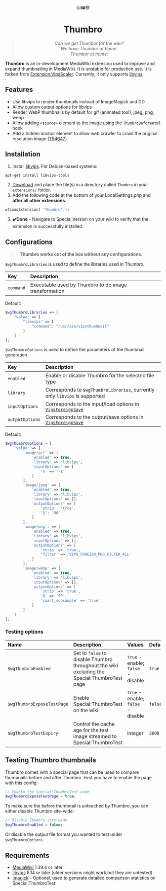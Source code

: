<div align="center">
👍🖼️😎
<h1>Thumbro</h1>
<blockquote><p><i>Can we get Thumbor for the wiki?<br>
We have Thumbor at home.<br>
Thumbor at home:
</i></p></blockquote>
</div>

**Thumbro** is an in-development MediaWiki extension used to improve and expand thumbnailing in MediaWiki. It is unstable for production use. It is forked from [Extension:VipsScaler](https://www.mediawiki.org/wiki/Extension:VipsScaler). Currently, it only supports [libvips](https://www.libvips.org).

## Features
- Use libvips to render thumbnails instead of ImageMagick and GD
- Allow custom output options for libvips
- Render WebP thumbnails by default for gif (animated too!), jpeg, png, webp
- Allow adding `<source>` element to the image using the `ThumbroBeforeHtml` hook
- Add a hidden anchor element to allow web crawler to crawl the original resolution image ([T54647](https://phabricator.wikimedia.org/T54647))

## Installation
1. Install [libvips](https://www.libvips.org/install.html). For Debian-based systems:
```console
apt-get install libvips-tools
```
2. [Download](https://github.com/StarCitizenTools/mediawiki-extensions-Thumbro/archive/main.zip) and place the file(s) in a directory called `Thumbro` in your `extensions/` folder.
3. Add the following code at the bottom of your LocalSettings.php and **after all other extensions**:
```php
wfLoadExtension( 'Thumbro' );
```
3. **✔️Done** - Navigate to Special:Version on your wiki to verify that the extension is successfully installed.

## Configurations
> ℹ️ **Thumbro works out of the box without any configurations.**

`$wgThumbroLibraries` is used to define the libraries used in Thumbro.

Key | Description 
:--- | :--- 
`command` | Executable used by Thumbro to do image transformation

Default:
```php
$wgThumbroLibraries => [
	"value" => [
		"libvips" => [
			"command": "/usr/bin/vipsthumbnail"
		]
	]
];
```
`$wgThumbroOptions` is used to define the parameters of the thumbnail generation.

Key | Description 
:--- | :--- 
`enabled` | Enable or disable Thumbro for the selected file type
`library` | Corresponds to `$wgThumbroLibraries`, currently only `libvips` is supported
`inputOptions` | Corresponds to the input/load options in [`VipsForeignSave`](https://www.libvips.org/API/current/VipsForeignSave.html)
`outputOptions` | Corresponds to the output/save options in [`VipsForeignSave`](https://www.libvips.org/API/current/VipsForeignSave.html)

Default:
```php
$wgThumbroOptions = [
	'value' => [
		'image/gif' => [
			'enabled' => true,
			'library' => 'libvips',
			'inputOptions' => [
				'n' => '-1'
			]
		],
		'image/jpeg' => [
			'enabled' => true,
			'library' => 'libvips',
			'inputOptions' => [],
			'outputOptions' => [
				'strip': 'true',
				'Q': '80'
			]
		],
		'image/png': => [
			'enabled' => true,
			'library' => 'libvips',
			'inputOptions' => [],
			'outputOptions' => [
				'strip' => 'true',
				'filter' => 'VIPS_FOREIGN_PNG_FILTER_ALL'
			]
		],
		'image/webp' => [
			'enabled' => true,
			'library' => 'libvips',
			'inputOptions' => [],
			'outputOptions' => [
				'strip' => 'true',
				'Q' => '90',
				'smart_subsample' => 'true'
			]
		]
	]
];
```
### Testing options
Name | Description | Values | Default
:--- | :--- | :--- | :---
`$wgThumbroEnabled` | Set to `false` to disable Thumbro throughout the wiki excluding the Special:ThumbroTest page | `true` - enable; `false` - disable | `true`
`$wgThumbroExposeTestPage` | Enable Special:ThumbroTest on the wiki | `true` - enable; `false` - disable | `false`
`$wgThumbroTestExpiry` | Control the cache age for the test image streamed to Special:ThumbroTest | integer | `3600`

## Testing Thumbro thumbnails
Thumbro comes with a special page that can be used to compare thumbnails before and after Thumbro.
First you have to enable the page with this config:
```php
// Enable the Special:ThumbroTest page
$wgThumbroExposeTestPage = true;
```

To make sure the before thumbnail is untouched by Thumbro, you can either disable Thumbro site-wide:
```php
// Disable Thumbro site-wide
$wgThumbroEnabled = false;
```

Or disable the output file format you wanted to test under `$wgThumbroOptions`.

## Requirements
* [MediaWiki](https://www.mediawiki.org) 1.39.4 or later
* [libvips](https://www.libvips.org) 8.14 or later (older versions might work but they are untested)
* [Imagick](https://github.com/Imagick/imagick) - Optional, used to generate detailed comparison statistics on Special:ThumbroTest
